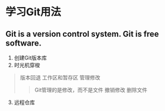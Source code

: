 学习Git用法
===========
Git is a version control system. Git is free software.
-----------
1. 创建Git版本库
2. 时光机穿梭
> 版本回退
> 工作区和暂存区
> 管理修改
>> Git管理的是修改，而不是文件
> 撤销修改
> 删除文件
3. 远程仓库
